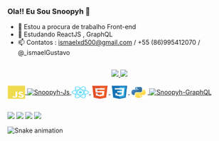 ### Ola!! Eu Sou Snoopyh 👋

- 🔭 Estou a procura de trabalho Front-end
- 🌱 Estudando ReactJS , GraphQL 
- 📫 Contatos : ismaelxd500@gmail.com / +55 (86)995412070 / @_ismaelGustavo

##

<div align="center">
  <a href="https://github.com/Snoopyh">
  <img height="180em" src="https://github-readme-stats.vercel.app/api?username=Snoopyh&show_icons=true&theme=aura&include_all_commits=true&count_private=true"/>
  <img height="180em" src="https://github-readme-stats.vercel.app/api/top-langs/?username=Snoopyh&layout=compact&langs_count=7&theme=aura"/>
</div>



<div style="display: inline_block"><br>
  <img align="center" alt="Snoopyh-Js" height="30" width="40" src="https://raw.githubusercontent.com/devicons/devicon/master/icons/javascript/javascript-plain.svg">
  <img align="center" alt="Snoopyh-Js" height="30" width="40" src="https://cdn.jsdelivr.net/gh/devicons/devicon/icons/typescript/typescript-original.svg">
  <img align="center" alt="Snoopyh-React" height="30" width="40" src="https://raw.githubusercontent.com/devicons/devicon/master/icons/react/react-original.svg">
  <img align="center" alt="Snoopyh-HTML" height="30" width="40" src="https://raw.githubusercontent.com/devicons/devicon/master/icons/html5/html5-original.svg">
  <img align="center" alt="Snoopyh-CSS" height="30" width="40" src="https://raw.githubusercontent.com/devicons/devicon/master/icons/css3/css3-original.svg">
  <img align="center" alt="Snoopyh-Python" height="30" width="40" src="https://raw.githubusercontent.com/devicons/devicon/master/icons/python/python-original.svg">
  <img align="center" alt="Snoopyh-GraphQL" height="30" width="40" src="https://cdn.jsdelivr.net/gh/devicons/devicon/icons/graphql/graphql-plain-wordmark.svg">


##

  <div> 

  <a href="https://www.instagram.com/_ismaelgustavo/" target="_blank"><img src="https://img.shields.io/badge/-Instagram-%23E4405F?style=for-the-badge&logo=instagram&logoColor=white" target="_blank"></a>
 	<a href="https://www.twitch.tv/SnoopyhDev" target="_blank"><img src="https://img.shields.io/badge/Twitch-9146FF?style=for-the-badge&logo=twitch&logoColor=white" target="_blank"></a>
  <a href = "mailto:ismaelxd500@gmail.com"><img src="https://img.shields.io/badge/-Gmail-%23333?style=for-the-badge&logo=gmail&logoColor=white" target="_blank"></a>
  <a href="https://www.linkedin.com/in/ismael-gustavo-da-silva-a9a57b20a/" target="_blank"><img src="https://img.shields.io/badge/-LinkedIn-%230077B5?style=for-the-badge&logo=linkedin&logoColor=white" target="_blank"></a> 
 
  ![Snake animation](https://github.com/Snoopyh/Snoopyh/blob/output/github-contribution-grid-snake.svg)
 
</div>
